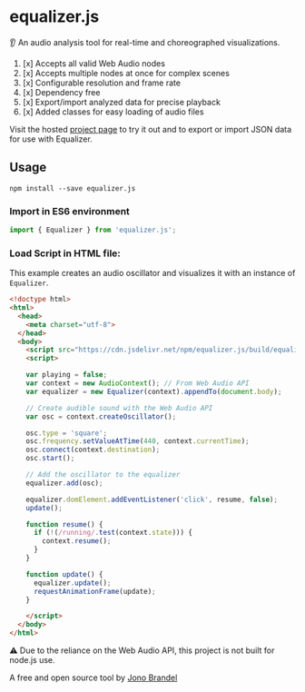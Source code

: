 # equalizer.js

:ear: An audio analysis tool for real-time and choreographed visualizations.

1. [x] Accepts all valid Web Audio nodes
2. [x] Accepts multiple nodes at once for complex scenes
3. [x] Configurable resolution and frame rate
4. [x] Dependency free
5. [x] Export/import analyzed data for precise playback
6. [x] Added classes for easy loading of audio files

Visit the hosted [project page](https://jonobr1.com/equalizer.js/) to try it out and to export or import JSON data for use with Equalizer.

## Usage

```
npm install --save equalizer.js
```

### Import in ES6 environment

```javascript
import { Equalizer } from 'equalizer.js';
```

### Load Script in HTML file:

This example creates an audio oscillator and visualizes it with an instance of `Equalizer`.

```html
<!doctype html>
<html>
  <head>
    <meta charset="utf-8">
  </head>
  <body>
    <script src="https://cdn.jsdelivr.net/npm/equalizer.js/build/equalizer.js"></script>
    <script>

    var playing = false;
    var context = new AudioContext(); // From Web Audio API
    var equalizer = new Equalizer(context).appendTo(document.body);

    // Create audible sound with the Web Audio API
    var osc = context.createOscillator();

    osc.type = 'square';
    osc.frequency.setValueAtTime(440, context.currentTime);
    osc.connect(context.destination);
    osc.start();

    // Add the oscillator to the equalizer
    equalizer.add(osc);

    equalizer.domElement.addEventListener('click', resume, false);
    update();

    function resume() {
      if (!(/running/.test(context.state))) {
        context.resume();
      }
    }

    function update() {
      equalizer.update();
      requestAnimationFrame(update);
    }

    </script>
  </body>
</html>
```

:warning: Due to the reliance on the Web Audio API, this project is not built for node.js use.

A free and open source tool by [Jono Brandel](http://jono.fyi/)
